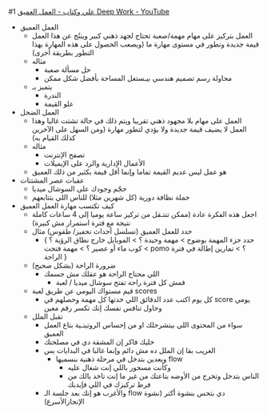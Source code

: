 #1
[علي وكتاب - العمل العميق Deep Work - YouTube](https://www.youtube.com/watch?v=o1wHtClg6OQ)
- العمل العميق
	- العمل بتركيز على مهام مهمة/صعبة تحتاج لجهد ذهني كبير وينتُج عن هذا العمل قيمة جديدة وتطور في مستوى مهارة ما (ويصعب الحصول على هذه المهارة بهذا التطور بطريقة أخرى)
	- مثاله
		- حل مسألة صعبة
		- محاولة رسم تصميم هندسي بيـستغل المساحة بأفضل شكل ممكن
	- يتميز بـ
		- الندرة
		- علو القيمة
- العمل الضحل
	- العمل على مهام بلا مجهود ذهني تقريبا ويتم ذلك في حالة تشتت غالبا وهذا العمل لا يضيف قيمة جديدة ولا يؤدي لتطور مهارة (ومن السهل على الآخرين كذلك القيام به)
	- مثاله
		- تصفح الإنترنت
		- الأعمال الإدارية والرد على الإيميلات
	- هو عمل ليس عديم القيمة تماما وإنما أقل قيمة بكثير من ذلك العميق
- عقبات عصر المشتتات
	- حجّم وجودك على السوشال ميديا
	- حملة نظافة دورية (كل شهرين مثلا) للناس اللي بتتابعهم
- كيف تكتسب مهارة العمل العميق
	- اجعل هذه الفكرة عادة (ممكن تنتـقل من تركيز ساعة يوميا إلى 4 ساعات كاملة نتيجة مع فترة استمرار مش كبيرة)
	- حدد للعمل العميق (تسلسل أحداث تحفيز/ طقوس) مثال
		- { حدد جزء المهمة بوضوح > مهمة وحيدة ؟ > الموبايل خارج نطاق الرؤية ؟ > كوب ماء أو عصير ؟ > مهمة فتحت pomo ؟ > تمارين إطالة في فترة الراحة }
	- ضرورة الراحة (بشكل صحيح)
		- اللي محتاج الراحة هو عقلك مش جسمك
			- فمش كل فترة راحة تفتح سوشال ميديا / لعبة
	- قيم مستواك اليومي عن طريق لعبة scores
		- كل يوم اكتب عدد الدقائق اللي خدتها كل مهمة وحصلهم في score يومي وحاول تنافس نفسك إنك تكسر رقم معين
	- تقبل الملل 
		- سواء من المحتوى اللي بيتشرحلك او من إحساس الروتينـية بتاع العمل العميق
		- خليك فاكر إن المشقة دي في مصلحتك
		- الغريب بقا إن الملل ده مش دائم وإنما غالبا في البدايات بس
			- وبعدين بتدخل في مرحلة ذهنية بنسميها flow
				- وكأنت مسحور باللي إنت شغال عليه
				- الناس بتدخل وتخرج من الأوضه بتاعتك من غير ما إنت تاخد بالك من فرط تركيزك في اللي فإيديك
		- والأغرب هو إنك بعد جلسة الـ flow دي بتحس بنشوة أكتر (نشوة الإنجازالأسرع)
